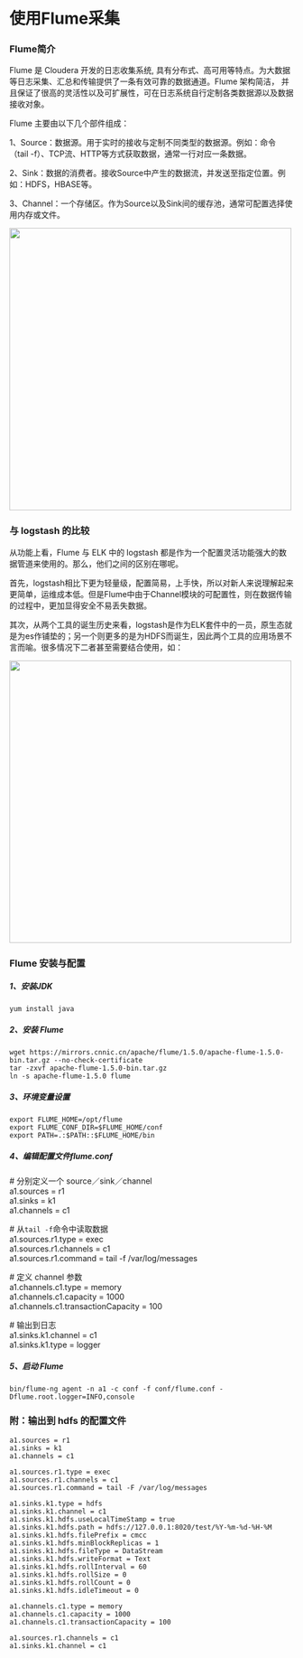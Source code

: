 # 使用Flume采集

### Flume简介

Flume 是 Cloudera 开发的日志收集系统, 具有分布式、高可用等特点。为大数据等日志采集、汇总和传输提供了一条有效可靠的数据通道。Flume 架构简洁， 并且保证了很高的灵活性以及可扩展性，可在日志系统自行定制各类数据源以及数据接收对象。

Flume 主要由以下几个部件组成：

1、Source：数据源。用于实时的接收与定制不同类型的数据源。例如：命令（tail -f）、TCP流、HTTP等方式获取数据，通常一行对应一条数据。

2、Sink：数据的消费者。接收Source中产生的数据流，并发送至指定位置。例如：HDFS，HBASE等。

3、Channel：一个存储区。作为Source以及Sink间的缓存池，通常可配置选择使用内存或文件。

<img src=../../static/flume-struct.jpg width=500 />

### 与 logstash 的比较

从功能上看，Flume 与 ELK 中的 logstash 都是作为一个配置灵活功能强大的数据管道来使用的。那么，他们之间的区别在哪呢。

首先，logstash相比下更为轻量级，配置简易，上手快，所以对新人来说理解起来更简单，运维成本低。但是Flume中由于Channel模块的可配置性，则在数据传输的过程中，更加显得安全不易丢失数据。

其次，从两个工具的诞生历史来看，logstash是作为ELK套件中的一员，原生态就是为es作铺垫的；另一个则更多的是为HDFS而诞生，因此两个工具的应用场景不言而喻。很多情况下二者甚至需要结合使用，如：

<img src=../../static/flume-logstash.png width=500 />

### Flume 安装与配置

##### 1、安装JDK

```shell
yum install java
```

##### 2、安装 Flume

```shell
wget https://mirrors.cnnic.cn/apache/flume/1.5.0/apache-flume-1.5.0-bin.tar.gz --no-check-certificate
tar -zxvf apache-flume-1.5.0-bin.tar.gz
ln -s apache-flume-1.5.0 flume
```

##### 3、环境变量设置

```shell
export FLUME_HOME=/opt/flume
export FLUME_CONF_DIR=$FLUME_HOME/conf
export PATH=.:$PATH::$FLUME_HOME/bin
```

##### 4、编辑配置文件flume.conf

\# 分别定义一个 source／sink／channel  
a1.sources = r1    
a1.sinks = k1    
a1.channels = c1    

\# 从`tail -f`命令中读取数据   
a1.sources.r1.type = exec    
a1.sources.r1.channels = c1    
a1.sources.r1.command = tail -f /var/log/messages    

\# 定义 channel 参数  
a1.channels.c1.type = memory    
a1.channels.c1.capacity = 1000    
a1.channels.c1.transactionCapacity = 100    

\# 输出到日志  
a1.sinks.k1.channel = c1    
a1.sinks.k1.type = logger    

##### 5、启动 Flume

```shell
bin/flume-ng agent -n a1 -c conf -f conf/flume.conf -Dflume.root.logger=INFO,console
```

### 附：输出到 hdfs 的配置文件

	a1.sources = r1  
	a1.sinks = k1  
	a1.channels = c1  
	
	a1.sources.r1.type = exec  
	a1.sources.r1.channels = c1  
	a1.sources.r1.command = tail -F /var/log/messages  
	
	a1.sinks.k1.type = hdfs  
	a1.sinks.k1.channel = c1  
	a1.sinks.k1.hdfs.useLocalTimeStamp = true  
	a1.sinks.k1.hdfs.path = hdfs://127.0.0.1:8020/test/%Y-%m-%d-%H-%M  
	a1.sinks.k1.hdfs.filePrefix = cmcc  
	a1.sinks.k1.hdfs.minBlockReplicas = 1  
	a1.sinks.k1.hdfs.fileType = DataStream  
	a1.sinks.k1.hdfs.writeFormat = Text  
	a1.sinks.k1.hdfs.rollInterval = 60  
	a1.sinks.k1.hdfs.rollSize = 0  
	a1.sinks.k1.hdfs.rollCount = 0  
	a1.sinks.k1.hdfs.idleTimeout = 0  
	
	a1.channels.c1.type = memory  
	a1.channels.c1.capacity = 1000  
	a1.channels.c1.transactionCapacity = 100  
	
	a1.sources.r1.channels = c1  
	a1.sinks.k1.channel = c1